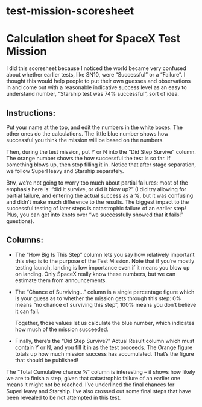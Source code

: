 # test-mission-scoresheet

Calculation sheet for SpaceX Test Mission
===

I did this scoresheet because I noticed the world became very confused about whether earlier tests, like SN10, were “Successful” or a “Failure”. I thought this would help people to put their own guesses and observations in and come out with a reasonable indicative success level as an easy to understand number, “Starship test was 74% successful”, sort of idea. 

Instructions:
---
Put your name at the top, and edit the numbers in the white boxes. The other ones do the calculations. The little blue number shows how successful you think the mission will be based on the numbers.

Then, during the test mission, put Y or N into the “Did Step Survive” column. The orange number shows the how successful the test is so far. If something blows up, then stop filling it in. Notice that after stage separation, we follow SuperHeavy and Starship separately.
	
Btw, we’re not going to worry too much about partial failures: most of the emphasis here is: “did it survive, or did it blow up?” (I did try allowing for partial failure, and entering the actual success as a %, but it was confusing and didn’t make much difference to the results. The biggest impact to the successful testing of later steps is catastrophic failure of an earlier step! Plus, you can get into knots over “we successfully showed that it fails!” questions).

Columns:	
---
* The “How Big Is This Step” column lets you say how relatively important this step is to the purpose of the Test Mission. Note that if you’re mostly testing launch, landing is low importance even if it means you blow up on landing. Only SpaceX really know these numbers, but we can estimate them from announcements. 
	
* The “Chance of Surviving…” column is a single percentage figure which is your guess as to whether the mission gets through this step:	
	0% means “no chance of surviving this step”, 100% means you don’t believe it can fail.

  Together, those values let us calculate the blue number, which indicates how much of the mission succeeded. 

* Finally, there’s the “Did Step Survive?” Actual Result column which must contain Y or N, and you fill it in as the test proceeds. The Orange figure totals up how much mission success has accumulated. That’s the figure that should be published!

The “Total Cumulative chance %” column is interesting – it shows how likely we are to finish a step, given that catastrophic failure of an earlier one means it might not be reached. I’ve underlined the final chances for SuperHeavy and Starship. I’ve also crossed out some final steps that have been revealed to be not attempted in this test.
